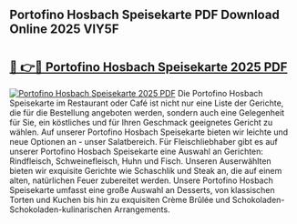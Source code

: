 ## Portofino Hosbach Speisekarte PDF Download Online 2025 VlY5F

# <h2><a href="http://gc86kb.nevu.top/?p=Portofino+Hosbach+Speisekarte">🔗 👉🔴 Portofino Hosbach Speisekarte 2025 PDF</a></h2>

[![Portofino Hosbach Speisekarte 2025 PDF](https://i.imgur.com/dBaPXMq.png)](http://gc86kb.nevu.top/?p=Portofino+Hosbach+Speisekarte)
Die Portofino Hosbach Speisekarte im Restaurant oder Café ist nicht nur eine Liste der Gerichte, die für die Bestellung angeboten werden, sondern auch eine Gelegenheit für Sie, ein köstliches und für Ihren Geschmack geeignetes Gericht zu wählen. Auf unserer Portofino Hosbach Speisekarte bieten wir leichte und neue Optionen an - unser Salatbereich. Für Fleischliebhaber gibt es auf unserer Portofino Hosbach Speisekarte eine Auswahl an Gerichten: Rindfleisch, Schweinefleisch, Huhn und Fisch. Unseren Auserwählten bieten wir exquisite Gerichte wie Schaschlik und Steak an, die auf einem alten, natürlichen Feuer zubereitet werden. Unsere Portofino Hosbach Speisekarte umfasst eine große Auswahl an Desserts, von klassischen Torten und Kuchen bis hin zu exquisiten Crème Brûlée und Schokoladen-Schokoladen-kulinarischen Arrangements.
